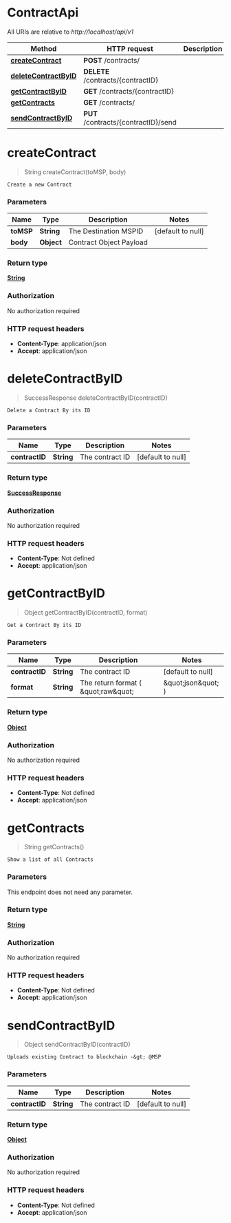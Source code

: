 # ContractApi

All URIs are relative to *http://localhost/api/v1*

Method | HTTP request | Description
------------- | ------------- | -------------
[**createContract**](ContractApi.md#createContract) | **POST** /contracts/ | 
[**deleteContractByID**](ContractApi.md#deleteContractByID) | **DELETE** /contracts/{contractID} | 
[**getContractByID**](ContractApi.md#getContractByID) | **GET** /contracts/{contractID} | 
[**getContracts**](ContractApi.md#getContracts) | **GET** /contracts/ | 
[**sendContractByID**](ContractApi.md#sendContractByID) | **PUT** /contracts/{contractID}/send | 


<a name="createContract"></a>
# **createContract**
> String createContract(toMSP, body)



    Create a new Contract

### Parameters

Name | Type | Description  | Notes
------------- | ------------- | ------------- | -------------
 **toMSP** | **String**| The Destination MSPID | [default to null]
 **body** | **Object**| Contract Object Payload |

### Return type

[**String**](../Models/string.md)

### Authorization

No authorization required

### HTTP request headers

- **Content-Type**: application/json
- **Accept**: application/json

<a name="deleteContractByID"></a>
# **deleteContractByID**
> SuccessResponse deleteContractByID(contractID)



    Delete a Contract By its ID

### Parameters

Name | Type | Description  | Notes
------------- | ------------- | ------------- | -------------
 **contractID** | **String**| The contract ID | [default to null]

### Return type

[**SuccessResponse**](../Models/SuccessResponse.md)

### Authorization

No authorization required

### HTTP request headers

- **Content-Type**: Not defined
- **Accept**: application/json

<a name="getContractByID"></a>
# **getContractByID**
> Object getContractByID(contractID, format)



    Get a Contract By its ID

### Parameters

Name | Type | Description  | Notes
------------- | ------------- | ------------- | -------------
 **contractID** | **String**| The contract ID | [default to null]
 **format** | **String**| The return format ( \&quot;raw\&quot; | \&quot;json\&quot; ) | [optional] [default to null]

### Return type

[**Object**](../Models/object.md)

### Authorization

No authorization required

### HTTP request headers

- **Content-Type**: Not defined
- **Accept**: application/json

<a name="getContracts"></a>
# **getContracts**
> String getContracts()



    Show a list of all Contracts

### Parameters
This endpoint does not need any parameter.

### Return type

[**String**](../Models/string.md)

### Authorization

No authorization required

### HTTP request headers

- **Content-Type**: Not defined
- **Accept**: application/json

<a name="sendContractByID"></a>
# **sendContractByID**
> Object sendContractByID(contractID)



    Uploads existing Contract to blockchain -&gt; @MSP

### Parameters

Name | Type | Description  | Notes
------------- | ------------- | ------------- | -------------
 **contractID** | **String**| The contract ID | [default to null]

### Return type

[**Object**](../Models/object.md)

### Authorization

No authorization required

### HTTP request headers

- **Content-Type**: Not defined
- **Accept**: application/json

